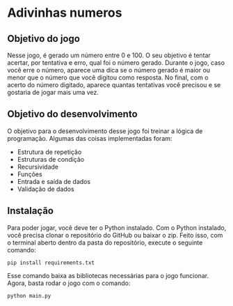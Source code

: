 # Adivinhas numeros

## Objetivo do jogo
Nesse jogo, é gerado um número entre 0 e 100. O seu objetivo é tentar acertar, por tentativa e erro, qual foi o número gerado. Durante o jogo, caso você erre o número, aparece uma dica se o número gerado é maior ou menor que o número que você digitou como resposta. No final, com o acerto do número digitado, aparece quantas tentativas você precisou e se gostaria de jogar mais uma vez.

## Objetivo do desenvolvimento
O objetivo para o desenvolvimento desse jogo foi treinar a lógica de programação. Algumas das coisas implementadas foram:

- Estrutura de repetição
- Estruturas de condição
- Recursividade
- Funções
- Entrada e saída de dados
- Validação de dados

## Instalação
Para poder jogar, você deve ter o Python instalado. Com o Python instalado, você precisa clonar o repositório do GitHub ou baixar o zip. Feito isso, com o terminal aberto dentro da pasta do repositório, execute o seguinte comando:
~~~
pip install requirements.txt
~~~
Esse comando baixa as bibliotecas necessárias para o jogo funcionar. Agora, basta rodar o jogo com o comando:
~~~
python main.py
~~~